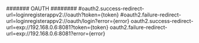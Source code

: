 
####### OAUTH ########
#oauth2.success-redirect-url=loginregisterappv2://oauth?token={token}
#oauth2.failure-redirect-url=loginregisterappv2://oauth/login?error={error}
oauth2.success-redirect-url=exp://192.168.0.6:8081?token={token}
oauth2.failure-redirect-url=exp://192.168.0.6:8081?error={error}